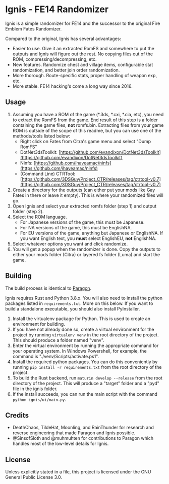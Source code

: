 # Ignis - FE14 Randomizer
Ignis is a simple randomizer for FE14 and the successor to the original Fire Emblem Fates Randomizer.

Compared to the original, Ignis has several advantages:
* Easier to use. Give it an extracted RomFS and somewhere to put the outputs and Ignis will figure out the rest. No copying files out of the ROM, compressing/decompressing, etc.
* New features. Randomize chest and village items, configurable stat randomization, and better join order randomization.
* More thorough. Route-specific stats, proper handling of weapon exp, etc.
* More stable. FE14 hacking's come a long way since 2016.

## Usage
1. Assuming you have a ROM of the game (*.3ds, *.cxi, *.cia, etc), you need to extract the RomFS from the game. End result of this step is a folder containing the game files, **not** romfs.bin. Extracting files from your game ROM is outside of the scope of this readme, but you can use one of the methods/tools listed below:
    * Right click on Fates from Citra's game menu and select "Dump RomFS"
    * DotNet3dsToolkit: [https://github.com/evandixon/DotNet3dsToolkit](https://github.com/evandixon/DotNet3dsToolkit)
    * Ninfs: [https://github.com/ihaveamac/ninfs](https://github.com/ihaveamac/ninfs)
    * (Command Line) CTRTool: [https://github.com/3DSGuy/Project_CTR/releases/tag/ctrtool-v0.7](https://github.com/3DSGuy/Project_CTR/releases/tag/ctrtool-v0.7)
 2. Create a directory for the outputs (can either put your mods like Gay Fates in there or leave it empty). This is where your randomized files will go.
 3. Open Ignis and select your extracted romfs folder (step 1) and output folder (step 2).
 4. Select the ROM language.
    * For Japanese versions of the game, this must be Japanese.
    * For NA versions of the game, this must be EnglishNA.
    * For EU versions of the game, anything but Japanese or EnglishNA. If you want English text, you **must** select EnglishEU, **not** EnglishNA.
 5. Select whatever options you want and click randomize.
 6. You will get a popup when the randomizer is done. Copy the outputs to either your mods folder (Citra) or layered fs folder (Luma) and start the game.
    
## Building
The build process is identical to [Paragon](https://github.com/thane98/paragon).

Ignis requires Rust and Python 3.8.x. You will also need to install the python packages listed in `requirements.txt`. More on this below. If you want to build a standalone executable, you should also install PyInstaller.

1. Install the virtualenv package for Python. This is used to create an environment for building.
2. If you have not already done so, create a virtual environment for the project by running `virtualenv venv` in the root directory of the project. This should produce a folder named "venv".
3. Enter the virtual environment by running the appropriate command for your operating system. In Windows Powershell, for example, the command is "./venv/Scripts/activate.ps1".
4. Install the required python packages. You can do this conveniently by running `pip install -r requirements.txt` from the root directory of the project.
5. To build the Rust backend, run `maturin develop --release` from the root directory of the project. This will produce a "target" folder and a "pyd" file in the ignis folder.
6. If the install succeeds, you can run the main script with the command `python ignis/ui/main.py`.

## Credits
- DeathChaos, TildeHat, Moonling, and RainThunder for research and reverse engineering that made Paragon and Ignis possible.
- @SinsofSloth and @muhmuhten for contributions to Paragon which handles most of the low-level details for Ignis.

## License
Unless explicitly stated in a file, this project is licensed under the GNU General Public License 3.0.
